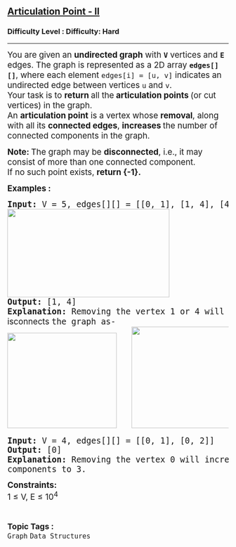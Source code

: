 <h2><a href="https://www.geeksforgeeks.org/problems/articulation-point2616/1?_gl=1*1itqlg2*_up*MQ..*_gs*MQ..&gclid=CjwKCAjwtdi_BhACEiwA97y8BKPVhST61xuojFo2o56yFAt225VqYSFMMLAX-Lc7dV7d4zQazrzzMxoCUhEQAvD_BwE">Articulation Point - II</a></h2><h3>Difficulty Level : Difficulty: Hard</h3><hr><div class="problems_problem_content__Xm_eO"><p class="" data-start="109" data-end="329"><span style="font-size: 14pt;">You are given an <strong data-start="126" data-end="146">undirected graph</strong> with <code data-start="152" data-end="155"><strong>V</strong></code> vertices and <code data-start="169" data-end="172"><strong>E</strong></code> edges. The graph is represented as a 2D array <strong><code data-start="219" data-end="230">edges[][]</code></strong>, where each element <code data-start="251" data-end="270">edges[i] = [u, v]</code> indicates an undirected edge between vertices <code data-start="317" data-end="320">u</code> and <code data-start="325" data-end="328">v</code>.<br></span><span style="font-size: 14pt;">Your task is to <strong data-start="347" data-end="405">return </strong>all the<strong data-start="347" data-end="405"> articulation points </strong>(or cut vertices) in the graph. <br></span><span style="font-size: 18.6667px;">An <strong>articulation point</strong> is a vertex whose <strong>removal</strong>, along with all its <strong>connected edges</strong>, <strong>increases </strong>the number of connected components in the graph.</span></p>
<p class="" data-start="331" data-end="648"><span style="font-size: 14pt;"><strong>Note:&nbsp;</strong>The graph may be <strong data-start="773" data-end="789">disconnected</strong>, i.e., it may consist of more than one connected component.<br>If no such point exists, <strong>return {-1}.</strong></span></p>
<p><span style="font-size: 14pt;"><strong>Examples :</strong></span></p>
<pre><span style="font-size: 14pt;"><strong>Input:</strong> V = 5, edges[][] = [[0, 1], [1, 4], [4, 3], [4, 2], [2, 3]]
<img src="https://media.geeksforgeeks.org/img-practice/prod/addEditProblem/892595/Web/Other/blobid3_1744109134.png" alt="" width="369" height="201">
<strong>Output: </strong>[1, 4]
<strong>Explanation: </strong>Removing the vertex 1 or 4 will <span style="font-family: -apple-system, BlinkMacSystemFont, 'Segoe UI', Roboto, Oxygen, Ubuntu, Cantarell, 'Open Sans', 'Helvetica Neue', sans-serif; white-space: normal;">disconnects </span>the graph as-
<img src="https://media.geeksforgeeks.org/img-practice/prod/addEditProblem/892595/Web/Other/blobid4_1744109133.png" alt="" width="249" height="217">   </span><img style="font-family: -apple-system, BlinkMacSystemFont, 'Segoe UI', Roboto, Oxygen, Ubuntu, Cantarell, 'Open Sans', 'Helvetica Neue', sans-serif;" src="https://media.geeksforgeeks.org/img-practice/prod/addEditProblem/892595/Web/Other/blobid5_1744109133.png" alt="" width="270" height="231"></pre>
<pre><span style="font-size: 14pt;"><strong>Input:</strong> V = 4, edges[][] = [[0, 1], [0, 2]]
<strong>Output: </strong>[0]
<strong>Explanation: </strong>Removing the vertex 0 will increase the number of disconnected<span style="font-family: -apple-system, BlinkMacSystemFont, 'Segoe UI', Roboto, Oxygen, Ubuntu, Cantarell, 'Open Sans', 'Helvetica Neue', sans-serif; white-space: normal; font-size: 14pt;">&nbsp;</span>components to 3.<span style="font-size: 14pt;">&nbsp;</span><span style="font-size: 14pt;">&nbsp;</span><br></span></pre>
<p><span style="font-size: 14pt;"><strong>Constraints:</strong><br>1 ≤ V, E ≤ 10<sup>4</sup></span></p></div><br><p><span style=font-size:18px><strong>Topic Tags : </strong><br><code>Graph</code>&nbsp;<code>Data Structures</code>&nbsp;